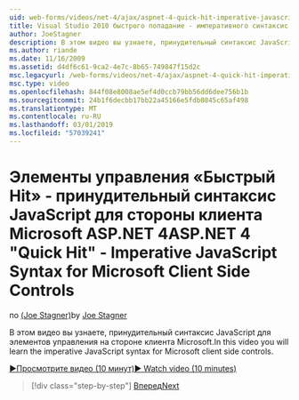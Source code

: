 ```yaml
---
uid: web-forms/videos/net-4/ajax/aspnet-4-quick-hit-imperative-javascript-syntax-for-microsoft-client-side-controls
title: Visual Studio 2010 быстрого попадание - императивного синтаксис JavaScript для стороны клиента Microsoft управляет | Документация Майкрософт
author: JoeStagner
description: В этом видео вы узнаете, принудительный синтаксис JavaScript для элементов управления на стороне клиента Microsoft.
ms.author: riande
ms.date: 11/16/2009
ms.assetid: d4df6c61-9ca2-4e7c-8b65-749847f15d2c
msc.legacyurl: /web-forms/videos/net-4/ajax/aspnet-4-quick-hit-imperative-javascript-syntax-for-microsoft-client-side-controls
msc.type: video
ms.openlocfilehash: 844f08e8008ae5ef4d0ccb79bb56dd6dee756b1b
ms.sourcegitcommit: 24b1f6decbb17bb22a45166e5fdb0845c65af498
ms.translationtype: MT
ms.contentlocale: ru-RU
ms.lasthandoff: 03/01/2019
ms.locfileid: "57039241"
---
```

<a name="aspnet-4-quick-hit---imperative-javascript-syntax-for-microsoft-client-side-controls"></a><span data-ttu-id="33fe8-103">Элементы управления «Быстрый Hit» - принудительный синтаксис JavaScript для стороны клиента Microsoft ASP.NET 4</span><span class="sxs-lookup"><span data-stu-id="33fe8-103">ASP.NET 4 "Quick Hit" - Imperative JavaScript Syntax for Microsoft Client Side Controls</span></span>
====================
<span data-ttu-id="33fe8-104">по [(Joe Stagner)](https://github.com/JoeStagner)</span><span class="sxs-lookup"><span data-stu-id="33fe8-104">by [Joe Stagner](https://github.com/JoeStagner)</span></span>

<span data-ttu-id="33fe8-105">В этом видео вы узнаете, принудительный синтаксис JavaScript для элементов управления на стороне клиента Microsoft.</span><span class="sxs-lookup"><span data-stu-id="33fe8-105">In this video you will learn the imperative JavaScript syntax for Microsoft client side controls.</span></span> 

[<span data-ttu-id="33fe8-106">&#9654;Просмотрите видео (10 минут)</span><span class="sxs-lookup"><span data-stu-id="33fe8-106">&#9654; Watch video (10 minutes)</span></span>](https://channel9.msdn.com/Blogs/ASP-NET-Site-Videos/aspnet-4-quick-hit-imperative-javascript-syntax-for-microsoft-client-side-controls)

> [!div class="step-by-step"]
> [<span data-ttu-id="33fe8-107">Вперед</span><span class="sxs-lookup"><span data-stu-id="33fe8-107">Next</span></span>](aspnet-4-quick-hit-the-scriptloader.md)
